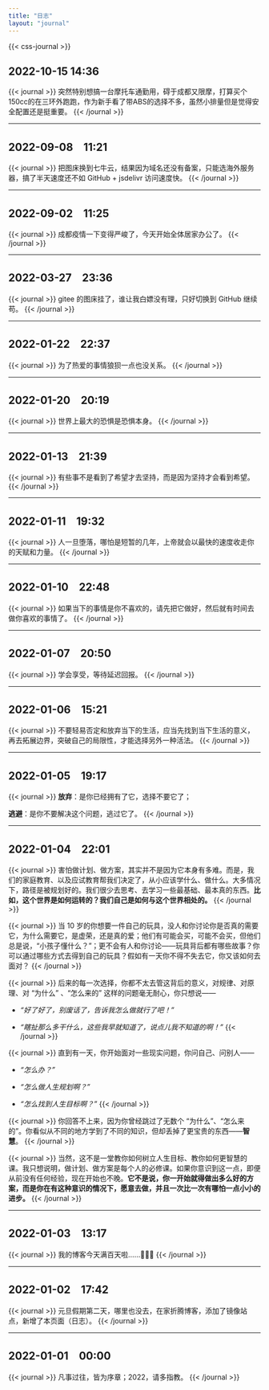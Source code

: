 ```yaml
---
title: "日志"
layout: "journal"
---
```


{{< css-journal >}}

## 2022-10-15 14:36

{{< journal >}}
突然特别想搞一台摩托车通勤用，碍于成都又限摩，打算买个150cc的在三环外跑跑，作为新手看了带ABS的选择不多，虽然小排量但是觉得安全配置还是挺重要。
{{< /journal >}}

---
## 2022-09-08　11:21

{{< journal >}}
把图床换到七牛云，结果因为域名还没有备案，只能选海外服务器，搞了半天速度还不如 GitHub + jsdelivr 访问速度快。
{{< /journal >}}

---

## 2022-09-02　11:25

{{< journal >}}
成都疫情一下变得严峻了，今天开始全体居家办公了。
{{< /journal >}}

---

## 2022-03-27　23:36

{{< journal >}}
gitee 的图床挂了，谁让我白嫖没有理，只好切换到 GitHub 继续苟。
{{< /journal >}}

---

## 2022-01-22　22:37

{{< journal >}}
为了热爱的事情狼狈一点也没关系。
{{< /journal >}}

---

## 2022-01-20　20:19

{{< journal >}}
世界上最大的恐惧是恐惧本身。
{{< /journal >}}

---

## 2022-01-13　21:39

{{< journal >}}
有些事不是看到了希望才去坚持，而是因为坚持才会看到希望。
{{< /journal >}}

---

## 2022-01-11　19:32

{{< journal >}}
人一旦堕落，哪怕是短暂的几年，上帝就会以最快的速度收走你的天赋和力量。
{{< /journal >}}

---

## 2022-01-10　22:48

{{< journal >}}
如果当下的事情是你不喜欢的，请先把它做好，然后就有时间去做你喜欢的事情了。
{{< /journal >}}

---

## 2022-01-07　20:50

{{< journal >}}
学会享受，等待延迟回报。
{{< /journal >}}

---

## 2022-01-06　15:21

{{< journal >}}
不要轻易否定和放弃当下的生活，应当先找到当下生活的意义，再去拓展边界，突破自己的局限性，才能选择另外一种活法。
{{< /journal >}}

---

## 2022-01-05　19:17

{{< journal >}}
**放弃**：是你已经拥有了它，选择不要它了；

**逃避**：是你不要解决这个问题，逃过它了。
{{< /journal >}}

---

## 2022-01-04　22:01

{{< journal >}}
害怕做计划、做方案，其实并不是因为它本身有多难。而是，我们的家庭教育、以及应试教育帮我们决定了，从小应该学什么、做什么。大多情况下，路径是被规划好的。我们很少去思考、去学习一些最基础、最本真的东西。**比如，这个世界是如何运转的？我们自己是如何与这个世界相处的。**
{{< /journal >}}

{{< journal >}}
当 10 岁的你想要一件自己的玩具，没人和你讨论你是否真的需要它，为什么需要它，是虚荣，还是真的爱；他们有可能会买，可能不会买，但他们总是说，“小孩子懂什么？”；更不会有人和你讨论——玩具背后都有哪些故事？你可以通过哪些方式去得到自己的玩具？假如有一天你不得不失去它，你又该如何去面对？
{{< /journal >}}

{{< journal >}}
后来的每一次选择，你都不太去管这背后的意义，对规律、对原理、对 “为什么” 、“怎么来的” 这样的问题毫无耐心，你只想说——

- *“好了好了，别废话了，告诉我怎么做就行了吧！”*

- *“瞎扯那么多干什么，这些我早就知道了，说点儿我不知道的啊！”*
{{< /journal >}}

{{< journal >}}
直到有一天，你开始面对一些现实问题，你问自己、问别人——

- *“怎么办？”*

- *“怎么做人生规划啊？”*

- *“怎么找到人生目标啊？”*
{{< /journal >}}

{{< journal >}}
你回答不上来，因为你曾经跳过了无数个 “为什么”、“怎么来的”。你看似从不同的地方学到了不同的知识，但却丢掉了更宝贵的东西——**智慧**。
{{< /journal >}}

{{< journal >}}
当然，这不是一堂教你如何树立人生目标、教你如何更智慧的课。我只想说明，做计划、做方案是每个人的必修课。如果你意识到这一点，即便从前没有任何经验，现在开始也不晚。**它不是说，你一开始就得做出多么好的方案，而是你在有这种意识的情况下，愿意去做，并且一次比一次有哪怕一点小小的进步。**
{{< /journal >}}

---

## 2022-01-03　13:17
{{< journal >}}
我的博客今天满百天啦……🎉🎉🎉
{{< /journal >}}

---

## 2022-01-02　17:42
{{< journal >}}
元旦假期第二天，哪里也没去，在家折腾博客，添加了镜像站点，新增了本页面（日志）。
{{< /journal >}}

---

## 2022-01-01　00:00
{{< journal >}}
凡事过往，皆为序章；2022，请多指教。
{{< /journal >}}

<br>

